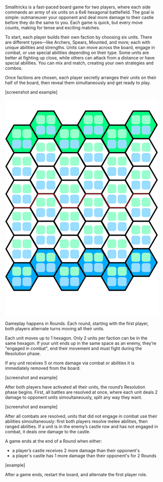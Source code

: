 Smalltricks is a fast-paced board game for two players, where each side commands an army of six units on a 6x6 hexagonal battlefield. The goal is simple: outmaneuver your opponent and deal more damage to their castle before they do the same to you. Each game is quick, but every move counts, making for tense and exciting matches.

To start, each player builds their own faction by choosing six units. There are different types—like Archers, Spears, Mounted, and more; each with unique abilities and strengths. Units can move across the board, engage in combat, or use special abilities depending on their type. Some units are better at fighting up close, while others can attack from a distance or have special abilities. You can mix and match, creating your own strategies and combos.

Once factions are chosen, each player secretly arranges their units on their half of the board, then reveal them simultaneously and get ready to play.

[screenshot and example]

![](board.png)

Gameplay happens in Rounds. Each round, starting with the first player, both players alternate turns moving all their units.

Each unit moves up to 1 hexagon. Only 2 units per faction can be in the same hexagon. If your unit ends up in the same space as an enemy, they’re "engaged in combat", end their movement and must fight during the Resolution phase.

If any unit receives 5 or more damage via combat or abilities it is immediately removed from the board.

[screenshot and example]

After both players have activated all their units, the round’s Resolution phase begins. First, all battles are resolved at once, where each unit deals 2 damage to opponent units simoultaneously, split any way they want.

[screenshot and example]

After all combats are resolved, units that did not engage in combat use their abilities simoultaneously: first both players resolve melee abilities, then ranged abilities. If a unit is in the enemy’s castle row and has not engaged in combat, it deals one damage to the castle.

A game ends at the end of a Round when either:

- a player’s castle receives 2 more damage than their opponent's
- a player's castle has 1 more damage than their opponent's for 2 Rounds

[example]

After a game ends, restart the board, and alternate the first player role.

